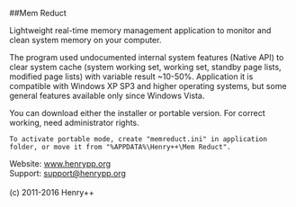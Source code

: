 ##Mem Reduct

Lightweight real-time memory management application to monitor and clean system memory on your computer.

The program used undocumented internal system features (Native API) to clear system cache (system working set, working set, standby page lists, modified page lists) with variable result ~10-50%. Application it is compatible with Windows XP SP3 and higher operating systems, but some general features available only since Windows Vista.

You can download either the installer or portable version. For correct working, need administrator rights.

```
To activate portable mode, create "memreduct.ini" in application folder, or move it from "%APPDATA%\Henry++\Mem Reduct".
```

Website: www.henrypp.org<br />
Support: support@henrypp.org<br />
<br />
(c) 2011-2016 Henry++
